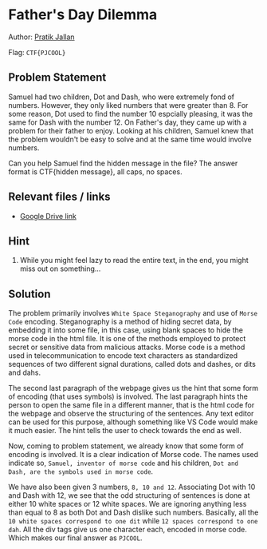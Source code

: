 # Father's Day Dilemma

Author: [Pratik Jallan](https://www.linkedin.com/in/pratik-jallan-yukino2002/)

Flag: `CTF{PJCOOL}`

## Problem Statement

Samuel had two children, Dot and Dash, who were extremely fond of numbers. However, they only liked numbers that were greater than 8. For some reason, Dot used to find the number 10 espcially pleasing, it was the same for Dash with the number 12. On Father's day, they came up with a problem for their father to enjoy. Looking at his children, Samuel knew that the problem wouldn't be easy to solve and at the same time would involve numbers.

Can you help Samuel find the hidden message in the file? The answer format is CTF{hidden message}, all caps, no spaces.

## Relevant files / links

- [Google Drive link](https://drive.google.com/drive/folders/11QNi39FPdXKt4qxMnw42yKX9sEYi0fx5?usp=sharing)

## Hint

1. While you might feel lazy to read the entire text, in the end, you might miss out on something... 

## Solution

The problem primarily involves `White Space Steganography` and use of `Morse Code` encoding. Steganography is a method of hiding secret data, by embedding it into some file, in this case, using blank spaces to hide the morse code in the html file. It is one of the methods employed to protect secret or sensitive data from malicious attacks. Morse code is a method used in telecommunication to encode text characters as standardized sequences of two different signal durations, called dots and dashes, or dits and dahs.

The second last paragraph of the webpage gives us the hint that some form of encoding (that uses symbols) is involved. The last paragraph hints the person to open the same file in a different manner, that is the html code for the webpage and observe the structuring of the sentences. Any text editor can be used for this purpose, although something like VS Code would make it much easier. The hint tells the user to check towards the end as well.

Now, coming to problem statement, we already know that some form of encoding is involved. It is a clear indication of Morse code. The names used indicate so, `Samuel, inventor of morse code` and his children, `Dot and Dash, are the symbols used in morse code`.

We have also been given 3 numbers, `8, 10 and 12`. Associating Dot with 10 and Dash with 12, we see that the odd structuring of sentences is done at either 10 white spaces or 12 white spaces. We are ignoring anything less than equal to 8 as both Dot and Dash dislike such numbers. Basically, all the `10 white spaces correspond to one dit` while `12 spaces correspond to one dah`. All the div tags give us one character each, encoded in morse code. Which makes our final answer as `PJCOOL`.
